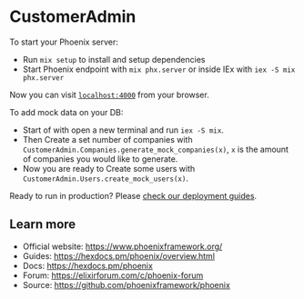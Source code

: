 # CustomerAdmin

To start your Phoenix server:

  * Run `mix setup` to install and setup dependencies
  * Start Phoenix endpoint with `mix phx.server` or inside IEx with `iex -S mix phx.server`

Now you can visit [`localhost:4000`](http://localhost:4000) from your browser.

To add mock data on your DB:

  * Start of with open a new terminal and run `iex -S mix`.
  * Then Create a set number of companies with `CustomerAdmin.Companies.generate_mock_companies(x)`, `x` is the amount of companies you would like to generate.
  * Now you are ready to Create some users with `CustomerAdmin.Users.create_mock_users(x)`.

Ready to run in production? Please [check our deployment guides](https://hexdocs.pm/phoenix/deployment.html).

## Learn more

  * Official website: https://www.phoenixframework.org/
  * Guides: https://hexdocs.pm/phoenix/overview.html
  * Docs: https://hexdocs.pm/phoenix
  * Forum: https://elixirforum.com/c/phoenix-forum
  * Source: https://github.com/phoenixframework/phoenix
